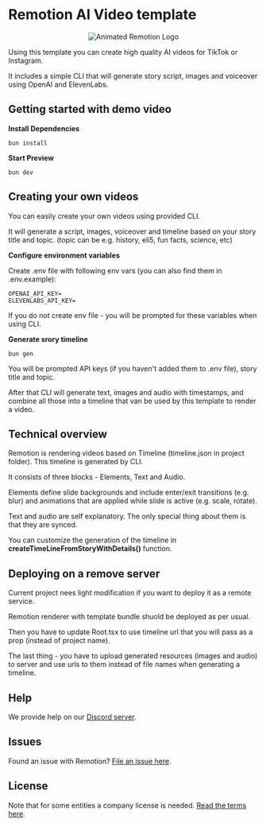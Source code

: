 # Remotion AI Video template

<p align="center">
  <picture>
      <source media="(prefers-color-scheme: dark)" srcset="https://cdn.webmonch.dev/img/remotion-template-promo.png">
      <img alt="Animated Remotion Logo" src="https://cdn.webmonch.dev/img/remotion-template-promo.png">
    </picture>
</p>

Using this template you can create high quality AI videos for TikTok or Instagram.

It includes a simple CLI that will generate story script, images and voiceover using OpenAI and ElevenLabs.

## Getting started with demo video

**Install Dependencies**

```console
bun install
```

**Start Preview**

```console
bun dev
```

## Creating your own videos

You can easily create your own videos using provided CLI.

It will generate a script, images, voiceover and timeline based on your story title and topic. (topic can be e.g. history, eli5, fun facts, science, etc)

**Configure environment variables**

Create .env file with following env vars (you can also find them in .env.example):

```
OPENAI_API_KEY=
ELEVENLABS_API_KEY=
```

If you do not create env file - you will be prompted for these variables when using CLI.

**Generate srory timeline**

```console
bun gen
```

You will be prompted API keys (if you haven't added them to .env file), story title and topic.

After that CLI will generate text, images and audio with timestamps, and combine all those into a timeline that van be used by this template to render a video.

## Technical overview

Remotion is rendering videos based on Timeline (timeline.json in project folder). This timeline is generated by CLI.

It consists of three blocks - Elements, Text and Audio.

Elements define slide backgrounds and include enter/exit transitions (e.g. blur) and animations that are applied while slide is active (e.g. scale, rotate).

Text and audio are self explanatory. The only special thing about them is that they are synced.

You can customize the generation of the timeline in **createTimeLineFromStoryWithDetails()** function.

## Deploying on a remove server

Current project nees light modification if you want to deploy it as a remote service.

Remotion renderer with template bundle shuold be deployed as per usual.

Then you have to update Root.tsx to use timeline url that you will pass as a prop (instead of project name).

The last thing - you have to upload generated resources (images and audio) to server and use urls to them instead of file names when generating a timeline.

## Help

We provide help on our [Discord server](https://discord.gg/6VzzNDwUwV).

## Issues

Found an issue with Remotion? [File an issue here](https://github.com/remotion-dev/remotion/issues/new).

## License

Note that for some entities a company license is needed. [Read the terms here](https://github.com/remotion-dev/remotion/blob/main/LICENSE.md).
